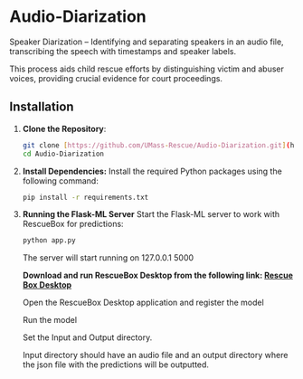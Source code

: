 # Audio-Diarization

Speaker Diarization – Identifying and separating speakers in an audio file, transcribing the speech with timestamps and speaker labels. 

This process aids child rescue efforts by distinguishing victim and abuser voices, providing crucial evidence for court proceedings.

## Installation

1. **Clone the Repository**:

   ```bash
   git clone [https://github.com/UMass-Rescue/Audio-Diarization.git](https://github.com/UMass-Rescue/Audio-Diarization.git)
   cd Audio-Diarization
   ```

2. **Install Dependencies:**
   Install the required Python packages using the following command:

   ```bash
   pip install -r requirements.txt
   ```

3. **Running the Flask-ML Server**
   Start the Flask-ML server to work with RescueBox for predictions:

   ```bash
   python app.py
   ```

   The server will start running on 127.0.0.1 5000

   **Download and run RescueBox Desktop from the following link: [Rescue Box Desktop](https://github.com/UMass-Rescue/RescueBox-Desktop/releases)**

   Open the RescueBox Desktop application and register the model

   Run the model

   Set the Input and Output directory.

   Input directory should have an audio file and an output directory where the json file with the predictions will be outputted.
  
